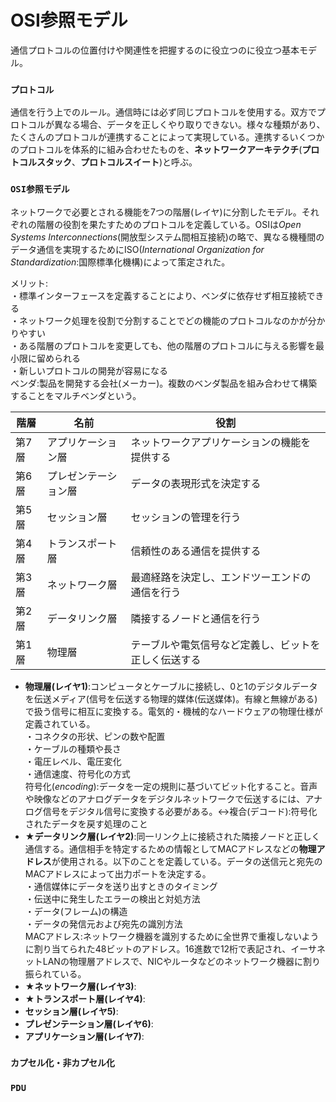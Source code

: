 # OSI参照モデル
通信プロトコルの位置付けや関連性を把握するのに役立つのに役立つ基本モデル。

### **`プロトコル`**
通信を行う上でのルール。通信時には必ず同じプロトコルを使用する。双方でプロトコルが異なる場合、データを正しくやり取りできない。様々な種類があり、たくさんのプロトコルが連携することによって実現している。連携するいくつかのプロトコルを体系的に組み合わせたものを、**ネットワークアーキテクチ**(**プロトコルスタック**、**プロトコルスイート**)と呼ぶ。
### **`OSI参照モデル`**
ネットワークで必要とされる機能を7つの階層(レイヤ)に分割したモデル。それぞれの階層の役割を果たすためのプロトコルを定義している。OSIは*Open Systems Interconnections*(開放型システム間相互接続)の略で、異なる機種間のデータ通信を実現するためにISO(*International Organization for Standardization*:国際標準化機構)によって策定された。  

メリット:  
・標準インターフェースを定義することにより、ベンダに依存せず相互接続できる  
・ネットワーク処理を役割で分割することでどの機能のプロトコルなのかが分かりやすい  
・ある階層のプロトコルを変更しても、他の階層のプロトコルに与える影響を最小限に留められる  
・新しいプロトコルの開発が容易になる  
ベンダ:製品を開発する会社(メーカー)。複数のベンダ製品を組み合わせて構築することをマルチベンダという。

|階層 |名前              |役割                                        |
|----|-----------------|--------------------------------------------|
|第7層|アプリケーション層  |ネットワークアプリケーションの機能を提供する       |
|第6層|プレゼンテーション層|データの表現形式を決定する                      |
|第5層|セッション層       |セッションの管理を行う                         |
|第4層|トランスポート層    |信頼性のある通信を提供する                     |
|第3層|ネットワーク層      |最適経路を決定し、エンドツーエンドの通信を行う    |
|第2層|データリンク層     |隣接するノードと通信を行う                      |
|第1層|物理層            |テーブルや電気信号など定義し、ビットを正しく伝送する|

- **物理層(レイヤ1)**:コンピュータとケーブルに接続し、0と1のデジタルデータを伝送メディア(信号を伝送する物理的媒体(伝送媒体)。有線と無線がある)で扱う信号に相互に変換する。電気的・機械的なハードウェアの物理仕様が定義されている。  
・コネクタの形状、ピンの数や配置  
・ケーブルの種類や長さ  
・電圧レベル、電圧変化  
・通信速度、符号化の方式  
符号化(*encoding*):データを一定の規則に基づいてビット化すること。音声や映像などのアナログデータをデジタルネットワークで伝送するには、アナログ信号をデジタル信号に変換する必要がある。↔︎複合(デコード):符号化されたデータを戻す処理のこと
- **★データリンク層(レイヤ2)**:同一リンク上に接続された隣接ノードと正しく通信する。通信相手を特定するための情報としてMACアドレスなどの**物理アドレス**が使用される。以下のことを定義している。データの送信元と宛先のMACアドレスによって出力ポートを決定する。  
・通信媒体にデータを送り出すときのタイミング  
・伝送中に発生したエラーの検出と対処方法  
・データ(フレーム)の構造  
・データの発信元および宛先の識別方法  
MACアドレス:ネットワーク機器を識別するために全世界で重複しないように割り当てられた48ビットのアドレス。16進数で12桁で表記され、イーサネットLANの物理層アドレスで、NICやルータなどのネットワーク機器に割り振られている。
- **★ネットワーク層(レイヤ3)**:
- **★トランスポート層(レイヤ4)**:
- **セッション層(レイヤ5)**:
- **プレゼンテーション層(レイヤ6)**:
- **アプリケーション層(レイヤ7)**:

### **`カプセル化・非カプセル化`**
### **`PDU`**

